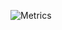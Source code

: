 ![Metrics](https://metrics.lecoq.io/netrvin?template=terminal&base.community=0&base.metadata=0&config.timezone=Asia%2FShanghai)  

